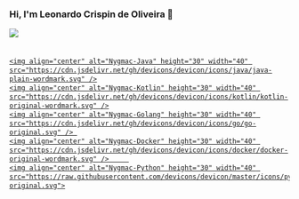 ### Hi, I'm Leonardo Crispin de Oliveira 👋

<div>
    <a href="">
    <img height="180em" src="https://github-readme-stats.vercel.app/api?username=NygmaC&show_icons=true&theme=dark">    
</div>

<div style="display: inline_block"><br>
    
    <img align="center" alt="Nygmac-Java" height="30" width="40" src="https://cdn.jsdelivr.net/gh/devicons/devicon/icons/java/java-plain-wordmark.svg" />
    <img align="center" alt="Nygmac-Kotlin" height="30" width="40" src="https://cdn.jsdelivr.net/gh/devicons/devicon/icons/kotlin/kotlin-original-wordmark.svg" />
    <img align="center" alt="Nygmac-Golang" height="30" width="40" src="https://cdn.jsdelivr.net/gh/devicons/devicon/icons/go/go-original.svg" /> 
    <img align="center" alt="Nygmac-Docker" height="30" width="40" src="https://cdn.jsdelivr.net/gh/devicons/devicon/icons/docker/docker-original-wordmark.svg" />     
    <img align="center" alt="Nygmac-Python" height="30" width="40" src="https://raw.githubusercontent.com/devicons/devicon/master/icons/python/python-original.svg">
</div>    
